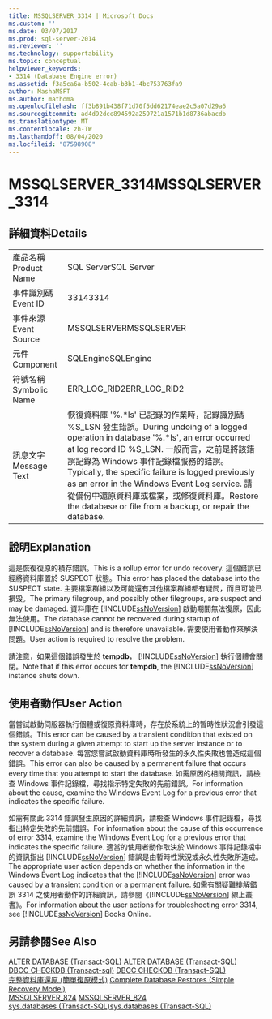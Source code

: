 ```yaml
---
title: MSSQLSERVER_3314 | Microsoft Docs
ms.custom: ''
ms.date: 03/07/2017
ms.prod: sql-server-2014
ms.reviewer: ''
ms.technology: supportability
ms.topic: conceptual
helpviewer_keywords:
- 3314 (Database Engine error)
ms.assetid: f3a5ca6a-b502-4cab-b3b1-4bc753763fa9
author: MashaMSFT
ms.author: mathoma
ms.openlocfilehash: ff3b891b438f71d70f5dd62174eae2c5a07d29a6
ms.sourcegitcommit: ad4d92dce894592a259721a1571b1d8736abacdb
ms.translationtype: MT
ms.contentlocale: zh-TW
ms.lasthandoff: 08/04/2020
ms.locfileid: "87598908"
---
```

# <a name="mssqlserver_3314"></a><span data-ttu-id="c8b29-102">MSSQLSERVER_3314</span><span class="sxs-lookup"><span data-stu-id="c8b29-102">MSSQLSERVER_3314</span></span>
    
## <a name="details"></a><span data-ttu-id="c8b29-103">詳細資料</span><span class="sxs-lookup"><span data-stu-id="c8b29-103">Details</span></span>  
  
|||  
|-|-|  
|<span data-ttu-id="c8b29-104">產品名稱</span><span class="sxs-lookup"><span data-stu-id="c8b29-104">Product Name</span></span>|<span data-ttu-id="c8b29-105">SQL Server</span><span class="sxs-lookup"><span data-stu-id="c8b29-105">SQL Server</span></span>|  
|<span data-ttu-id="c8b29-106">事件識別碼</span><span class="sxs-lookup"><span data-stu-id="c8b29-106">Event ID</span></span>|<span data-ttu-id="c8b29-107">3314</span><span class="sxs-lookup"><span data-stu-id="c8b29-107">3314</span></span>|  
|<span data-ttu-id="c8b29-108">事件來源</span><span class="sxs-lookup"><span data-stu-id="c8b29-108">Event Source</span></span>|<span data-ttu-id="c8b29-109">MSSQLSERVER</span><span class="sxs-lookup"><span data-stu-id="c8b29-109">MSSQLSERVER</span></span>|  
|<span data-ttu-id="c8b29-110">元件</span><span class="sxs-lookup"><span data-stu-id="c8b29-110">Component</span></span>|<span data-ttu-id="c8b29-111">SQLEngine</span><span class="sxs-lookup"><span data-stu-id="c8b29-111">SQLEngine</span></span>|  
|<span data-ttu-id="c8b29-112">符號名稱</span><span class="sxs-lookup"><span data-stu-id="c8b29-112">Symbolic Name</span></span>|<span data-ttu-id="c8b29-113">ERR_LOG_RID2</span><span class="sxs-lookup"><span data-stu-id="c8b29-113">ERR_LOG_RID2</span></span>|  
|<span data-ttu-id="c8b29-114">訊息文字</span><span class="sxs-lookup"><span data-stu-id="c8b29-114">Message Text</span></span>|<span data-ttu-id="c8b29-115">恢復資料庫 '%.\*ls' 已記錄的作業時，記錄識別碼 %S_LSN 發生錯誤。</span><span class="sxs-lookup"><span data-stu-id="c8b29-115">During undoing of a logged operation in database '%.\*ls', an error occurred at log record ID %S_LSN.</span></span> <span data-ttu-id="c8b29-116">一般而言，之前是將該錯誤記錄為 Windows 事件記錄檔服務的錯誤。</span><span class="sxs-lookup"><span data-stu-id="c8b29-116">Typically, the specific failure is logged previously as an error in the Windows Event Log service.</span></span> <span data-ttu-id="c8b29-117">請從備份中還原資料庫或檔案，或修復資料庫。</span><span class="sxs-lookup"><span data-stu-id="c8b29-117">Restore the database or file from a backup, or repair the database.</span></span>|  
  
## <a name="explanation"></a><span data-ttu-id="c8b29-118">說明</span><span class="sxs-lookup"><span data-stu-id="c8b29-118">Explanation</span></span>  
 <span data-ttu-id="c8b29-119">這是恢復復原的積存錯誤。</span><span class="sxs-lookup"><span data-stu-id="c8b29-119">This is a rollup error for undo recovery.</span></span> <span data-ttu-id="c8b29-120">這個錯誤已經將資料庫置於 SUSPECT 狀態。</span><span class="sxs-lookup"><span data-stu-id="c8b29-120">This error has placed the database into the SUSPECT state.</span></span> <span data-ttu-id="c8b29-121">主要檔案群組以及可能還有其他檔案群組都有疑問，而且可能已損毀。</span><span class="sxs-lookup"><span data-stu-id="c8b29-121">The primary filegroup, and possibly other filegroups, are suspect and may be damaged.</span></span> <span data-ttu-id="c8b29-122">資料庫在 [!INCLUDE[ssNoVersion](../../includes/ssnoversion-md.md)] 啟動期間無法復原，因此無法使用。</span><span class="sxs-lookup"><span data-stu-id="c8b29-122">The database cannot be recovered during startup of [!INCLUDE[ssNoVersion](../../includes/ssnoversion-md.md)] and is therefore unavailable.</span></span> <span data-ttu-id="c8b29-123">需要使用者動作來解決問題。</span><span class="sxs-lookup"><span data-stu-id="c8b29-123">User action is required to resolve the problem.</span></span>  
  
 <span data-ttu-id="c8b29-124">請注意，如果這個錯誤發生於 **tempdb**， [!INCLUDE[ssNoVersion](../../includes/ssnoversion-md.md)] 執行個體會關閉。</span><span class="sxs-lookup"><span data-stu-id="c8b29-124">Note that if this error occurs for **tempdb**, the [!INCLUDE[ssNoVersion](../../includes/ssnoversion-md.md)] instance shuts down.</span></span>  
  
## <a name="user-action"></a><span data-ttu-id="c8b29-125">使用者動作</span><span class="sxs-lookup"><span data-stu-id="c8b29-125">User Action</span></span>  
 <span data-ttu-id="c8b29-126">當嘗試啟動伺服器執行個體或復原資料庫時，存在於系統上的暫時性狀況會引發這個錯誤。</span><span class="sxs-lookup"><span data-stu-id="c8b29-126">This error can be caused by a transient condition that existed on the system during a given attempt to start up the server instance or to recover a database.</span></span> <span data-ttu-id="c8b29-127">每當您嘗試啟動資料庫時所發生的永久性失敗也會造成這個錯誤。</span><span class="sxs-lookup"><span data-stu-id="c8b29-127">This error can also be caused by a permanent failure that occurs every time that you attempt to start the database.</span></span> <span data-ttu-id="c8b29-128">如需原因的相關資訊，請檢查 Windows 事件記錄檔，尋找指示特定失敗的先前錯誤。</span><span class="sxs-lookup"><span data-stu-id="c8b29-128">For information about the cause, examine the Windows Event Log for a previous error that indicates the specific failure.</span></span>  
  
 <span data-ttu-id="c8b29-129">如需有關此 3314 錯誤發生原因的詳細資訊，請檢查 Windows 事件記錄檔，尋找指出特定失敗的先前錯誤。</span><span class="sxs-lookup"><span data-stu-id="c8b29-129">For information about the cause of this occurrence of error 3314, examine the Windows Event Log for a previous error that indicates the specific failure.</span></span> <span data-ttu-id="c8b29-130">適當的使用者動作取決於 Windows 事件記錄檔中的資訊指出 [!INCLUDE[ssNoVersion](../../includes/ssnoversion-md.md)] 錯誤是由暫時性狀況或永久性失敗所造成。</span><span class="sxs-lookup"><span data-stu-id="c8b29-130">The appropriate user action depends on whether the information in the Windows Event Log indicates that the [!INCLUDE[ssNoVersion](../../includes/ssnoversion-md.md)] error was caused by a transient condition or a permanent failure.</span></span> <span data-ttu-id="c8b29-131">如需有關疑難排解錯誤 3314 之使用者動作的詳細資訊，請參閱《[!INCLUDE[ssNoVersion](../../includes/ssnoversion-md.md)] 線上叢書》。</span><span class="sxs-lookup"><span data-stu-id="c8b29-131">For information about the user actions for troubleshooting error 3314, see [!INCLUDE[ssNoVersion](../../includes/ssnoversion-md.md)] Books Online.</span></span>  
  
## <a name="see-also"></a><span data-ttu-id="c8b29-132">另請參閱</span><span class="sxs-lookup"><span data-stu-id="c8b29-132">See Also</span></span>  
 <span data-ttu-id="c8b29-133">[ALTER DATABASE &#40;Transact-SQL&#41;](/sql/t-sql/statements/alter-database-transact-sql) </span><span class="sxs-lookup"><span data-stu-id="c8b29-133">[ALTER DATABASE &#40;Transact-SQL&#41;](/sql/t-sql/statements/alter-database-transact-sql) </span></span>  
 <span data-ttu-id="c8b29-134">[DBCC CHECKDB &#40;Transact-sql&#41;](/sql/t-sql/database-console-commands/dbcc-checkdb-transact-sql) </span><span class="sxs-lookup"><span data-stu-id="c8b29-134">[DBCC CHECKDB &#40;Transact-SQL&#41;](/sql/t-sql/database-console-commands/dbcc-checkdb-transact-sql) </span></span>  
 <span data-ttu-id="c8b29-135">[完整資料庫還原 &#40;簡單復原模式&#41;](../backup-restore/complete-database-restores-simple-recovery-model.md) </span><span class="sxs-lookup"><span data-stu-id="c8b29-135">[Complete Database Restores &#40;Simple Recovery Model&#41;](../backup-restore/complete-database-restores-simple-recovery-model.md) </span></span>  
 <span data-ttu-id="c8b29-136">[MSSQLSERVER_824](mssqlserver-824-database-engine-error.md) </span><span class="sxs-lookup"><span data-stu-id="c8b29-136">[MSSQLSERVER_824](mssqlserver-824-database-engine-error.md) </span></span>  
 [<span data-ttu-id="c8b29-137">sys.databases &#40;Transact-SQL&#41;</span><span class="sxs-lookup"><span data-stu-id="c8b29-137">sys.databases &#40;Transact-SQL&#41;</span></span>](/sql/relational-databases/system-catalog-views/sys-databases-transact-sql)  
  
  
